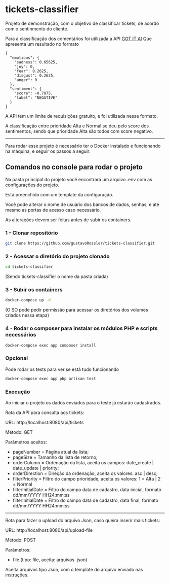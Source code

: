 # tickets-classifier

Projeto de demonstração, com o objetivo de classificar tickets, de acordo com o sentinmento do cliente.

Para a classificação dos comentários foi utilizada a API [GOT IT AI](https://documenter.getpostman.com/view/4456678/RWaHyVMX)
Que apresenta um resultado no formato
```
{
  "emotions": {
    "sadness": 0.65625,
    "joy": 0,
    "fear": 0.2625,
    "disgust": 0.2625,
    "anger": 0
  },
  "sentiment": {
    "score": -0.7875,
    "label": "NEGATIVE"
  }
}
```

A API tem um limite de requisições gratuito, e foi utilizada nesse formato.

A classificação entre prioridade Alta e Normal se deu pelo score dos sentimentos, sendo que prioridade Alta são todos com score negativo.

---

Para rodar esse projeto é necessário ter o Docker instalado e funcionando na máquina, e seguir os passos a seguir:

## Comandos no console para rodar o projeto

Na pasta principal do projeto você encontrará um arquivo .env com as configurações do projeto.

Está preenchido com um template da configuração.

Você pode alterar o nome de usuário dos bancos de dados, senhas, e até mesmo as portas de acesso caso necessário.

As alterações devem ser feitas antes de subir os containers.

### 1 - Clonar repositório
```bash
git clone https://github.com/gustavoRossler/tickets-classifier.git
```

### 2 - Acessar o diretório do projeto clonado
```bash
cd tickets-classifier
```
(Sendo tickets-classifier o nome da pasta criada)

### 3 - Subir os containers 
```bash
docker-compose up -d
```
(O SO pode pedir permissão para acessar os diretórios dos volumes criados nessa etapa)

### 4 - Rodar o composer para instalar os módulos PHP e scripts necessários
```bash
docker-compose exec app composer install
```

### Opcional
Pode rodar os tests para ver se está tudo funcionando
```bash
docker-compose exec app php artisan test
```

### Execução

Ao iniciar o projeto os dados enviados para o teste já estarão cadastrados.

Rota da API para consulta aos tickets:

URL: http://localhost:8080/api/tickets

Método: GET

Parâmetros aceitos:

- pageNumber = Página atual da lista;
- pageSize = Tamanho da lista de retorno;
- orderColumn = Ordenação da lista, aceita os campos: date_create | date_update | priority;
- orderDirection = Direção da ordenação, aceita os valores: asc | desc;
- filterPriority = Filtro do campo prioridade, aceita os valores: 1 = Alta | 2 = Normal
- filterInitialDate = Filtro do campo data de cadastro, data inicial, formato dd/mm/YYYY HH24:mm:ss
- filterInitialDate = Filtro do campo data de cadastro, data final, formato dd/mm/YYYY HH24:mm:ss

--------

Rota para fazer o upload do arquivo Json, caso queira inserir mais tickets:

URL: http://localhost:8080/api/upload-file

Método: POST

Parâmetros:
- file (tipo: file, aceita: arquivos .json)

Aceita arquivos tipo Json, com o template do arquivo enviado nas instruções.

